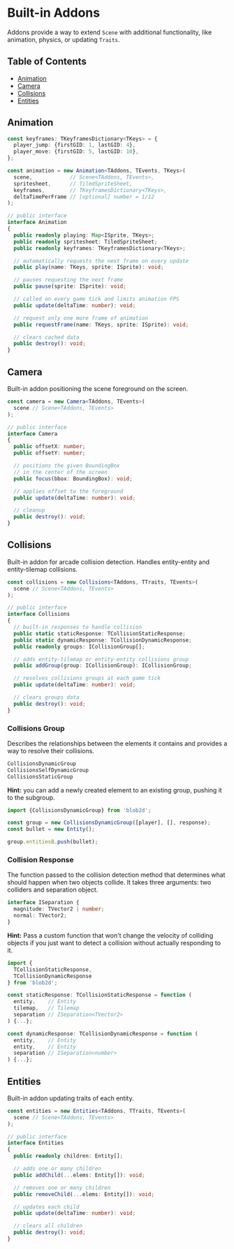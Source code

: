# Built-in Addons

Addons provide a way to extend `Scene` with additional functionality, like animation, physics, or updating `Traits`.

## Table of Contents

- [Animation](#animation)
- [Camera](#camera)
- [Collisions](#collisions)
- [Entities](#entities)

## Animation

```ts
const keyframes: TKeyframesDictionary<TKeys> = {
  player_jump: {firstGID: 1, lastGID: 4},
  player_move: {firstGID: 5, lastGID: 10},
};

const animation = new Animation<TAddons, TEvents, TKeys>(
  scene,            // Scene<TAddons, TEvents>,
  spritesheet,      // TiledSpriteSheet,
  keyframes,        // TKeyframesDictionary<TKeys>,
  deltaTimePerFrame // [optional] number = 1/12
);
```

```ts
// public interface
interface Animation
{
  public readonly playing: Map<ISprite, TKeys>;
  public readonly spritesheet: TiledSpriteSheet;
  public readonly keyframes: TKeyframesDictionary<TKeys>;

  // automatically requests the next frame on every update
  public play(name: TKeys, sprite: ISprite): void;

  // pauses requesting the next frame
  public pause(sprite: ISprite): void;

  // called on every game tick and limits animation FPS
  public update(deltaTime: number): void;

  // request only one more frame of animation
  public requestFrame(name: TKeys, sprite: ISprite): void;

  // clears cached data
  public destroy(): void;
}
```

## Camera

Built-in addon positioning the scene foreground on the screen.

```ts
const camera = new Camera<TAddons, TEvents>(
  scene // Scene<TAddons, TEvents>
);
```

```ts
// public interface
interface Camera
{
  public offsetX: number;
  public offsetY: number;

  // positions the given BoundingBox
  // in the center of the screen
  public focus(bbox: BoundingBox): void;

  // applies offset to the foreground
  public update(deltaTime: number): void;

  // cleanup
  public destroy(): void;
}
```

## Collisions

Built-in addon for arcade collision detection. Handles entity-entity and entity-tilemap collisions.

```ts
const collisions = new Collisions<TAddons, TTraits, TEvents>(
  scene // Scene<TAddons, TEvents>
);
```

```ts
// public interface
interface Collisions
{
  // built-in responses to handle collision
  public static staticResponse: TCollisionStaticResponse;
  public static dynamicResponse: TCollisionDynamicResponse;
  public readonly groups: ICollisionGroup[];

  // adds entity-tilemap or entity-entity collisions group
  public addGroup(group: ICollisionGroup): ICollisionGroup;

  // resolves collisions groups at each game tick
  public update(deltaTime: number): void;

  // clears groups data 
  public destroy(): void;
}
```

### **Collisions Group**

Describes the relationships between the elements it contains and provides a way to resolve their collisions.

```ts
CollisionsDynamicGroup
CollisionsSelfDynamicGroup
CollisionsStaticGroup
```

**Hint:** you can add a newly created element to an existing group, pushing it to the subgroup.
```ts
import {CollisionsDynamicGroup} from 'blob2d';

const group = new CollisionsDynamicGroup([player], [], response);
const bullet = new Entity();

group.entitiesB.push(bullet);
```

### **Collision Response**

The function passed to the collision detection method that determines what should happen when two objects collide. It takes three arguments: two colliders and separation object.

```ts
interface ISeparation {
  magnitude: TVector2 | number;
  normal: TVector2;
}
```

**Hint:** Pass a custom function that won't change the velocity of colliding objects if you just want to detect a collision without actually responding to it.

```ts
import {
  TCollisionStaticResponse,
  TCollisionDynamicResponse
} from 'blob2d';

const staticResponse: TCollisionStaticResponse = function (
  entity,    // Entity
  tilemap,   // Tilemap
  separation // ISeparation<TVector2>
) {...};

const dynamicResponse: TCollisionDynamicResponse = function (
  entity,    // Entity
  entity,    // Entity
  separation // ISeparation<number>
) {...};
```

## Entities

Built-in addon updating traits of each entity.

```ts
const entities = new Entities<TAddons, TTraits, TEvents>(
  scene // Scene<TAddons, TEvents>
);
```

```ts
// public interface
interface Entities
{
  public readonly children: Entity[];

  // adds one or many children
  public addChild(...elems: Entity[]): void;

  // removes one or many children
  public removeChild(...elems: Entity[]): void;

  // updates each child
  public update(deltaTime: number): void;

  // clears all children
  public destroy(): void;
}
```
